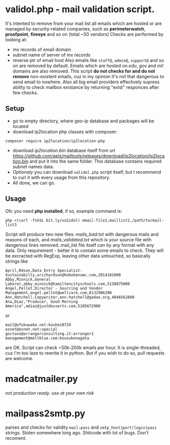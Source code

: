 # validol.php - mail validation script.
It's intented to remove from your mail list all emails which are hosted or are managed by security-related companies, such as **perimeterwatch**, **proofpoint**, **fireeye** and so on (total ~50 vendors)
Checks are performed by looking at:
- mx records of email domain
- subnet name of server of mx records
- reverse ptr of email host
Also emails like `staff@`, `admin@`, `support@` and so on are removed by default.
Emails which are hosted on _edu_, _gov_ and _mil_ domains are also removed.
This script __do not checks for and do not remove__ non-existent emails, cuz in my opinion it's not that dangerous to send email to nowhere. Also all big email providers effectively supress ability to check mailbox existance by returning "exist" responces after few checks.
## Setup
- go to empty directory, where geo-ip database and packages will be located
- download ip2location php classes with composer:
```
composer require ip2location/ip2location-php
```
- download _ip2location.bin_ database itself from url https://github.com/aels/mailtools/releases/download/ip2location/ip2location.bin and put it into the same folder.
This database contains required subnet names data.
- _Optionaly_ you can download `validol.php` script itself, but I recommend to curl it with every usage from this repository.
- All done, we can go.
## Usage
Ofc you need __php installed__, if so, example command is:
```
php <(curl -fskSL bit.ly/va1idol) email-file1,maillist2,/path/to/mail-list3
```
Script will produce two new files: _mails_bad.txt_ with dangerous mails and reasons of each, and _mails_validated.txt_ which is your source file with dangerous lines removed.
mail_list file itself can by any format with any data. Only requirement - better it to contain some emails to check. They will be excracted with RegExp, leaving other data untouched,
so basically strings like
```
April,Rdson,Data Entry Specialist- Sustainabilty,arichardson@hobokenumc.com,2014181000
Abby,Minnick,General Laborer,abby_minnick@hamiltoncityschools.com,5138875000
Angel,Pellot,Director - Sourcing and Vendor Management,angel.pellot@wellcare.com,8132906200
Ann,Hatchell,Copywriter,ann.hatchell@gadoe.org,4046562800
Ana,Diaz,"Producer, Good Morning America",adiaz@justdesserts.com,5105672900
```
or
```
mail@ofukuwake.net:kouhei0729
osnet@osnet.net:special
goctavo@arrangerconsulting.it:arranger1
management@meltblue.com:kousukenagata
```
are OK.
Script can check ~50k-200k emails per hour. It is single-threaded, cuz i'm too laze to rewrite it in python. But if you wish to do so, pull requests are welcome.


# madcatmailer.py
_not production ready. use at your own risk_

# mailpass2smtp.py
parses and checks for validity `mail:pass` and `smtp_host|port|login|pass` strings. Stolen somewhere long ago. Shitcode with lot of bugs. Don't recoment.
